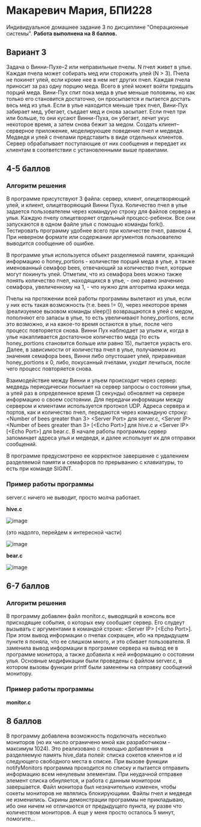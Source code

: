 # Макаревич Мария, БПИ228
Индивидуальное домашнее задание 3 по дисциплине "Операционные системы". **Работа выполнена на 8 баллов.**
## Вариант 3
Задача о Винни-Пухе–2 или неправильные пчелы. N пчел живет в улье. Каждая пчела может собирать мед или сторожить улей (N > 3). Пчела не покинет улей, если кроме нее в нем нет других пчел. Каждая пчела приносит за раз одну порцию меда. Всего в улей может войти тридцать порций меда. Вини-Пух спит пока меда в улье меньше половины, но как только его становится достаточно, он просыпается и пытается достать весь мед из улья. Если в улье находится меньше трех пчел, Вини-Пух забирает мед, убегает, съедает мед и снова засыпает. Если пчел три или больше, то они кусают Винни-Пуха, он убегает, лечит укус некоторое время, а затем снова бежит за медом.
Создать клиент–серверное приложение, моделирующее поведение пчел и медведя. Медведя и улей с пчелами представить в виде отдельных клиентов. Сервер обрабатывает поступающие от них сообщения и передает их клиентам в соответствии с установленными выше правилами.
## 4-5 баллов
### Алгоритм решения
В программе присутствуют 3 файла: сервер, клиент, олицетворяющий улей, и клиент, олицетворяющий Винни Пуха. Количество пчел в улье задается пользователем через командуую строку для файлов сервера и улья. Каждую пчелу олицетворяет отдельный процесс-ребенок. Все они запускаются в одном файле улья с помощью команды fork(). Тестировать программу удобнее всего при количестве пчел, равном 4. При неверном формате или содержании аргументов пользователю выводится сообщение об ошибке.

В программе улья используется объект разделяемой памяти, хранящий информацию о honey_portions - количестве порций меда в улье, а также именованный семафор bees, отвечающий за количество пчел, которые могут покинуть улей. Отметим, что из семафора bees можно также понять количество пчел, находящихся в улье, - оно равно значению семафора, увеличенному на 1, - что нужно для алгоритма кражи меда.

Пчелы на протяжении всей работы программы вылетают из улья, если у них есть такая возможность (т.е. bees != 0), через некоторое время (реализуемое вызовом команды sleep()) возвращаются в улей с медом, пополняют его запасы в улье, то есть увеличивают honey_portions, если это возможно, и на какое-то время остаются в улье, после чего процесс повторяется снова. Винни Пух наблюдает за ульем и, когда в улье накапливается достаточное количество меда (то есть honey_portions становится больше или равно 15), пытается украсть его. Далее, в зависимости от количества пчел в улье, получаемом из значения семафора bees, Винни либо опустошает улей, приравнивая honey_portions к 0, либо, покусанный пчелами, уходит лечиться, после чего процесс повторяется снова.

Взаимодействие между Винни и ульем происходит через сервер: медведь периодически посылает на сервер запросы о состоянии улья, а улей раз в определенное время (3 секунды) обновляет на сервере информацию о своем состоянии. Для передачи информации между сервером и клиентами используется протокол UDP. Адреса сервера и портов, как и количество пчел, передаются через командную строку: <Number of bees greater than 3> <Server Port\> для server.c, <Server IP\> <Number of bees greater than 3> \[<Echo Port\>] для hive.c и <Server IP\> \[<Echo Port\>] для bear.c. В начале работы программы сервер запоминает адреса улья и медведя, и далее использует их для отправки сообщений.

В программе предусмотрено ее корректное завершение с удалением разделяемой памяти и семафоров по прерыванию с клавиатуры, то есть при команде SIGINT.
### Пример работы программы
server.c ничего не выводит, просто молча работает.

**hive.c**

![image](https://github.com/programmer-owl/OS-IHW4/assets/131264233/a8590103-d95e-4856-8659-dd63bc02fd54)

(это надолго, перейдем к интересной части)

![image](https://github.com/programmer-owl/OS-IHW4/assets/131264233/9caa0976-1d57-425e-9371-ec16dd080e89)


**bear.c**

![image](https://github.com/programmer-owl/OS-IHW4/assets/131264233/de1fe106-1751-4045-8d7b-8729bb3724c8)


## 6-7 баллов
### Алгоритм решения
В программу добавлен файл monitor.c, выводящий в консоль все присходящие события, о которых ему сообщает сервер. Его слудеут вызывать с аргументами в командой строке: <Server IP\> \[<Echo Port\>]. При этом вывод информации о пчелах сокращен, ибо на предыдущем пункте я поняла, что ее слишком много, и это сбивает пользователя. Я заменила вывод информации в программе сервера на вывод ее в программе монитора, а также добавила к ней информацию о состоянии улья. Основные модификации были проведены с файлом server.c, в котором вызовы функции printf были заменены на отправку сообщений монитору.
### Пример работы программы
**monitor.c**


## 8 баллов
В программу добавлена возможность подключать несколько мониторов (но их число ограничено мной как разработчиком - максимум 1024). Это реализовано с помощью добавления в разделяемую память hive_data полей: списка сокетов клиентов и id следующего свободного места в списке. При вызове функции notifyMonitors программа проходится по списку и пытается отправить информацию всем ненулевым элементам. При неудачной отправке элемент списка обнуляется, и работа с данным монитором завершается. Файл монитора был незначительно изменен, чтобы сокеты мониторов не являлись блокирующими. Файлы пчел и медведя не изменились. Скрины демонстрации программы не прикладываю, ибо они ничем не отличаются от предыдущего пункта, ну разве что количеством мониторов. А еще у меня просто осталось 5 минут, помогите...


